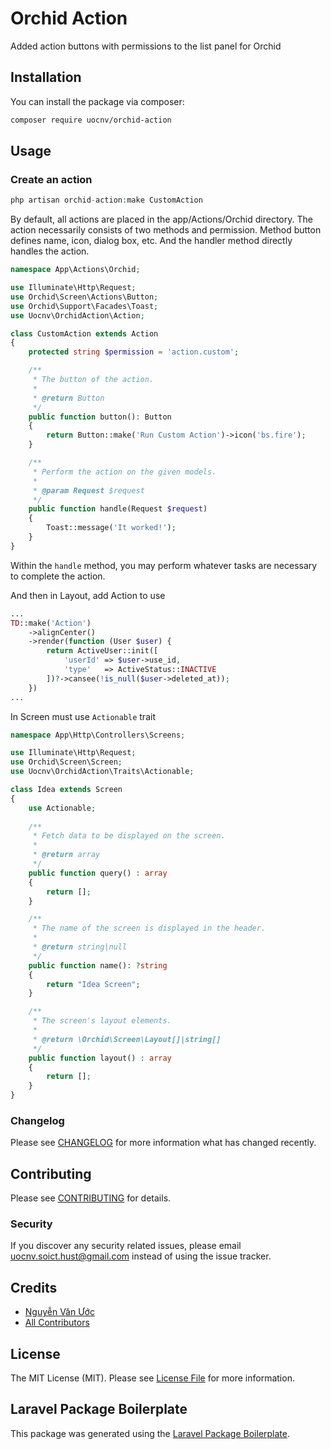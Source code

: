# Orchid Action

Added action buttons with permissions to the list panel for Orchid

## Installation

You can install the package via composer:

```bash
composer require uocnv/orchid-action
```

## Usage

### Create an action

```php
php artisan orchid-action:make CustomAction
```

By default, all actions are placed in the app/Actions/Orchid directory. The action necessarily consists of two methods and permission. Method button defines name, icon, dialog box, etc. And the handler method directly handles the action.

```php
namespace App\Actions\Orchid;

use Illuminate\Http\Request;
use Orchid\Screen\Actions\Button;
use Orchid\Support\Facades\Toast;
use Uocnv\OrchidAction\Action;

class CustomAction extends Action
{
    protected string $permission = 'action.custom';

    /**
     * The button of the action.
     *
     * @return Button
     */
    public function button(): Button
    {
        return Button::make('Run Custom Action')->icon('bs.fire');
    }

    /**
     * Perform the action on the given models.
     *
     * @param Request $request
     */
    public function handle(Request $request)
    {
        Toast::message('It worked!');
    }
}
```

Within the `handle` method, you may perform whatever tasks are necessary to complete the action.

And then in Layout, add Action to use

```php
...
TD::make('Action')
    ->alignCenter()
    ->render(function (User $user) {
        return ActiveUser::init([
            'userId' => $user->use_id,
            'type'   => ActiveStatus::INACTIVE
        ])?->cansee(!is_null($user->deleted_at));
    })
...
```

In Screen must use `Actionable` trait
```php
namespace App\Http\Controllers\Screens;

use Illuminate\Http\Request;
use Orchid\Screen\Screen;
use Uocnv\OrchidAction\Traits\Actionable;

class Idea extends Screen
{
    use Actionable;
    
    /**
     * Fetch data to be displayed on the screen.
     *
     * @return array
     */
    public function query() : array
    {
        return [];
    }

    /**
     * The name of the screen is displayed in the header.
     *
     * @return string|null
     */
    public function name(): ?string
    {
        return "Idea Screen";
    }

    /**
     * The screen's layout elements.
     *
     * @return \Orchid\Screen\Layout[]|string[]
     */
    public function layout() : array
    {
        return [];
    }
}
```

### Changelog

Please see [CHANGELOG](CHANGELOG.md) for more information what has changed recently.

## Contributing

Please see [CONTRIBUTING](CONTRIBUTING.md) for details.

### Security

If you discover any security related issues, please email uocnv.soict.hust@gmail.com instead of using the issue tracker.

## Credits

-   [Nguyễn Văn Ước](https://github.com/uocnv)
-   [All Contributors](../../contributors)

## License

The MIT License (MIT). Please see [License File](LICENSE.md) for more information.

## Laravel Package Boilerplate

This package was generated using the [Laravel Package Boilerplate](https://laravelpackageboilerplate.com).
